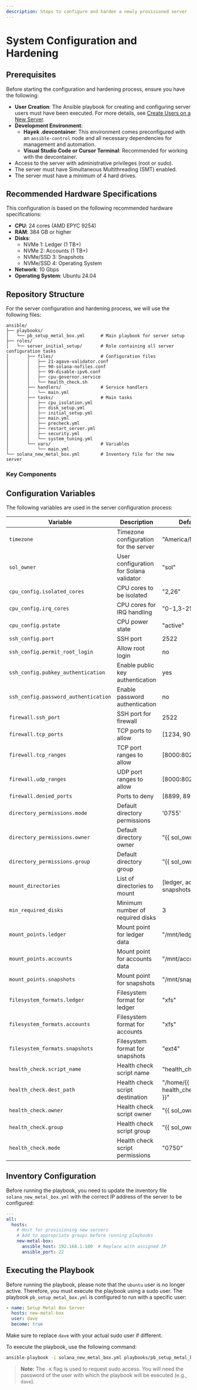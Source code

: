 ```yaml
---
description: Steps to configure and harden a newly provisioned server
---
```


# System Configuration and Hardening

## Prerequisites

Before starting the configuration and hardening process, ensure you have the following:

- **User Creation**: The Ansible playbook for creating and configuring server users must have been executed. For more details, see [Create Users on a New Server](create-users-new-box.md).
- **Development Environment**:
  - **Hayek .devcontainer**: This environment comes preconfigured with an `ansible-control` node and all necessary dependencies for management and automation.
  - **Visual Studio Code or Cursor Terminal**: Recommended for working with the devcontainer.
- Access to the server with administrative privileges (root or sudo).
- The server must have Simultaneous Multithreading (SMT) enabled.
- The server must have a minimum of 4 hard drives.

## Recommended Hardware Specifications

This configuration is based on the following recommended hardware specifications:

- **CPU**: 24 cores (AMD EPYC 9254)
- **RAM**: 384 GB or higher
- **Disks**:
  - NVMe 1: Ledger (1 TB+)
  - NVMe 2: Accounts (1 TB+)
  - NVMe/SSD 3: Snapshots
  - NVMe/SSD 4: Operating System
- **Network**: 10 Gbps
- **Operating System**: Ubuntu 24.04

## Repository Structure

For the server configuration and hardening process, we will use the following files:

```
ansible/
├── playbooks/
│   └── pb_setup_metal_box.yml      # Main playbook for server setup
├── roles/
│   └── server_initial_setup/       # Role containing all server configuration tasks
│       ├── files/                  # Configuration files
│       │   ├── 21-agave-validator.conf
│       │   ├── 90-solana-nofiles.conf
│       │   ├── 99-disable-ipv6.conf
│       │   ├── cpu-governor.service
│       │   └── health_check.sh
│       ├── handlers/               # Service handlers
│       │   └── main.yml
│       ├── tasks/                  # Main tasks
│       │   ├── cpu_isolation.yml
│       │   ├── disk_setup.yml
│       │   ├── initial_setup.yml
│       │   ├── main.yml
│       │   ├── precheck.yml
│       │   ├── restart_server.yml
│       │   ├── security.yml
│       │   └── system_tuning.yml
│       └── vars/                   # Variables
│           └── main.yml
└── solana_new_metal_box.yml        # Inventory file for the new server
```

### Key Components

## Configuration Variables

The following variables are used in the server configuration process:

| Variable | Description | Default Value |
|----------|-------------|---------------|
| `timezone` | Timezone configuration for the server | "America/New_York" |
| `sol_owner` | User configuration for Solana validator | "sol" |
| `cpu_config.isolated_cores` | CPU cores to be isolated | "2,26" |
| `cpu_config.irq_cores` | CPU cores for IRQ handling | "0-1,3-25,27-47" |
| `cpu_config.pstate` | CPU power state | "active" |
| `ssh_config.port` | SSH port | 2522 |
| `ssh_config.permit_root_login` | Allow root login | no |
| `ssh_config.pubkey_authentication` | Enable public key authentication | yes |
| `ssh_config.password_authentication` | Enable password authentication | no |
| `firewall.ssh_port` | SSH port for firewall | 2522 |
| `firewall.tcp_ports` | TCP ports to allow | [1234, 9090] |
| `firewall.tcp_ranges` | TCP port ranges to allow | [8000:8020] |
| `firewall.udp_ranges` | UDP port ranges to allow | [8000:8020] |
| `firewall.denied_ports` | Ports to deny | [8899, 8900] |
| `directory_permissions.mode` | Default directory permissions | '0755' |
| `directory_permissions.owner` | Default directory owner | "{{ sol_owner }}" |
| `directory_permissions.group` | Default directory group | "{{ sol_owner }}" |
| `mount_directories` | List of directories to mount | [ledger, accounts, snapshots] |
| `min_required_disks` | Minimum number of required disks | 3 |
| `mount_points.ledger` | Mount point for ledger data | "/mnt/ledger" |
| `mount_points.accounts` | Mount point for accounts data | "/mnt/accounts" |
| `mount_points.snapshots` | Mount point for snapshots | "/mnt/snapshots" |
| `filesystem_formats.ledger` | Filesystem format for ledger | "xfs" |
| `filesystem_formats.accounts` | Filesystem format for accounts | "xfs" |
| `filesystem_formats.snapshots` | Filesystem format for snapshots | "ext4" |
| `health_check.script_name` | Health check script name | "health_check.sh" |
| `health_check.dest_path` | Health check script destination | "/home/{{ sol_owner }}/{{ health_check.script_name }}" |
| `health_check.owner` | Health check script owner | "{{ sol_owner }}" |
| `health_check.group` | Health check script group | "{{ sol_owner }}" |
| `health_check.mode` | Health check script permissions | "0750" |

## Inventory Configuration

Before running the playbook, you need to update the inventory file `solana_new_metal_box.yml` with the correct IP address of the server to be configured:

```yaml
---
all:
  hosts:
    # Host for provisioning new servers
    # Add to appropriate groups before running playbooks
    new-metal-box:
      ansible_host: 192.168.1.100  # Replace with assigned IP
      ansible_port: 22
```

## Executing the Playbook

Before running the playbook, please note that the `ubuntu` user is no longer active. Therefore, you must execute the playbook using a sudo user. The playbook `pb_setup_metal_box.yml` is configured to run with a specific user:

```yaml
- name: Setup Metal Box Server
  hosts: new-metal-box
  user: dave
  become: true
```

Make sure to replace `dave` with your actual sudo user if different.

To execute the playbook, use the following command:

```sh
ansible-playbook -i solana_new_metal_box.yml playbooks/pb_setup_metal_box.yml -K
```

> **Note:** The `-K` flag is used to request sudo access. You will need the password of the user with which the playbook will be executed (e.g., `dave`).


